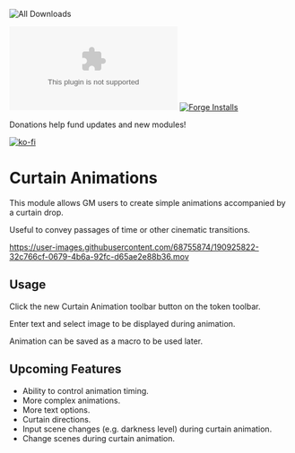 ![All Downloads](https://img.shields.io/github/downloads/jessev14/curtain-animations/total?style=for-the-badge)

![Latest Release Download Count](https://img.shields.io/github/downloads/jessev14/curtain-animations/latest/module.zip)
[![Forge Installs](https://img.shields.io/badge/dynamic/json?label=Forge%20Installs&query=package.installs&suffix=%25&url=https%3A%2F%2Fforge-vtt.com%2Fapi%2Fbazaar%2Fpackage%2Fcurtain-animations&colorB=4aa94a)](https://forge-vtt.com/bazaar#package=curtain-animations)

Donations help fund updates and new modules!

[![ko-fi](https://ko-fi.com/img/githubbutton_sm.svg)](https://ko-fi.com/jessev14)

# Curtain Animations

This module allows GM users to create simple animations accompanied by a curtain drop.

Useful to convey passages of time or other cinematic transitions.
 

https://user-images.githubusercontent.com/68755874/190925822-32c766cf-0679-4b6a-92fc-d65ae2e88b36.mov


## Usage
Click the new Curtain Animation toolbar button on the token toolbar.

Enter text and select image to be displayed during animation.

Animation can be saved as a macro to be used later.

## Upcoming Features
- Ability to control animation timing.
- More complex animations.
- More text options.
- Curtain directions.
- Input scene changes (e.g. darkness level) during curtain animation.
- Change scenes during curtain animation.
